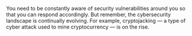 You need to be constantly aware of security vulnerabilities around you so that you can respond accordingly. 
But remember, the cybersecurity landscape is continually evolving. 
For example, cryptojacking — a type of cyber attack used to mine cryptocurrency — is on the rise.
